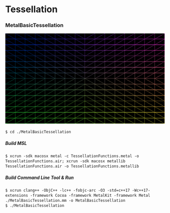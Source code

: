 # Tessellation

### MetalBasicTessellation

![](./assets/MetalBasicTessellation.png)

	$ cd ./MetalBasicTessellation 

##### Build MSL

	$ xcrun -sdk macosx metal -c TessellationFunctions.metal -o TessellationFunctions.air; xcrun -sdk macosx metallib TessellationFunctions.air -o TessellationFunctions.metallib

##### Build Command Line Tool & Run
	
	$ xcrun clang++ -ObjC++ -lc++ -fobjc-arc -O3 -std=c++17 -Wc++17-extensions -framework Cocoa -framework MetalKit -framework Metal ./MetalBasicTessellation.mm -o MetalBasicTessellation
	$ ./MetalBasicTessellation
	
	